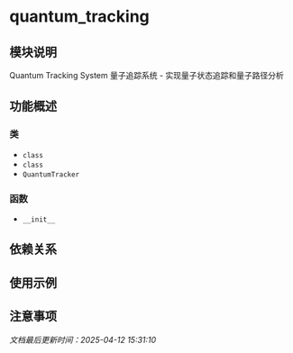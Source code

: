 # quantum_tracking

## 模块说明
Quantum Tracking System
量子追踪系统 - 实现量子状态追踪和量子路径分析

## 功能概述

### 类

- `class`
- `class`
- `QuantumTracker`

### 函数

- `__init__`

## 依赖关系

## 使用示例

## 注意事项

*文档最后更新时间：2025-04-12 15:31:10*